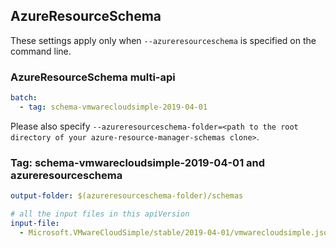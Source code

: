 ## AzureResourceSchema

These settings apply only when `--azureresourceschema` is specified on the command line.

### AzureResourceSchema multi-api

``` yaml $(azureresourceschema) && $(multiapi)
batch:
  - tag: schema-vmwarecloudsimple-2019-04-01

```

Please also specify `--azureresourceschema-folder=<path to the root directory of your azure-resource-manager-schemas clone>`.

### Tag: schema-vmwarecloudsimple-2019-04-01 and azureresourceschema

``` yaml $(tag) == 'schema-vmwarecloudsimple-2019-04-01' && $(azureresourceschema)
output-folder: $(azureresourceschema-folder)/schemas

# all the input files in this apiVersion
input-file:
  - Microsoft.VMwareCloudSimple/stable/2019-04-01/vmwarecloudsimple.json

```
